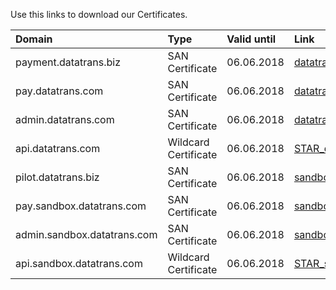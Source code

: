 Use this links to download our Certificates.

| Domain | Type | Valid until | Link |
| :--- | :--- | :--- | :--- |
| payment.datatrans.biz | SAN Certificate | 06.06.2018 | [datatrans.com.zip](https://github.com/datatrans/techinfo.datatrans.ch/blob/master/certs/datatrans.com.zip) |
| pay.datatrans.com | SAN Certificate | 06.06.2018 | [datatrans.com.zip](https://github.com/datatrans/techinfo.datatrans.ch/blob/master/certs/datatrans.com.zip) |
| admin.datatrans.com | SAN Certificate | 06.06.2018 | [datatrans.com.zip](https://github.com/datatrans/techinfo.datatrans.ch/blob/master/certs/datatrans.com.zip) |
| api.datatrans.com | Wildcard Certificate | 06.06.2018 | [STAR\_datatrans.com.zip](https://github.com/datatrans/techinfo.datatrans.ch/blob/master/certs/STAR_datatrans.com.zip) |
| pilot.datatrans.biz | SAN Certificate | 06.06.2018 | [sandbox.datatrans.com.zip](https://github.com/datatrans/techinfo.datatrans.ch/blob/master/certs/sandbox.datatrans.com.zip) |
| pay.sandbox.datatrans.com | SAN Certificate | 06.06.2018 | [sandbox.datatrans.com.zip](https://github.com/datatrans/techinfo.datatrans.ch/blob/master/certs/sandbox.datatrans.com.zip) |
| admin.sandbox.datatrans.com | SAN Certificate | 06.06.2018 | [sandbox.datatrans.com.zip](https://github.com/datatrans/techinfo.datatrans.ch/blob/master/certs/sandbox.datatrans.com.zip) |
| api.sandbox.datatrans.com | Wildcard Certificate | 06.06.2018 | [STAR\_sandbox.datatrans.com.zip](https://github.com/datatrans/techinfo.datatrans.ch/blob/master/certs/STAR_sandbox.datatrans.com.zip) |



